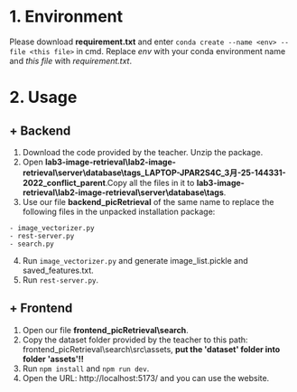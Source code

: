 # 1. Environment
Please download **requirement.txt** and enter `conda create --name <env> --file <this file>` in cmd.
Replace *env* with your conda environment name and *this file* with *requirement.txt*.
# 2. Usage
## + Backend
  1. Download the code provided by the teacher. Unzip the package.
  2. Open **lab3-image-retrieval\lab2-image-retrieval\server\database\tags_LAPTOP-JPAR2S4C_3月-25-144331-2022_conflict_parent**.Copy all the files in it to **lab3-image-retrieval\lab2-image-retrieval\server\database\tags**.
  3. Use our file **backend_picRetrieval** of the same name to replace the following files in the unpacked installation package:  

    - image_vectorizer.py  
    - rest-server.py  
    - search.py
  4. Run `image_vectorizer.py` and generate image_list.pickle and saved_features.txt.
  5. Run `rest-server.py`.
## + Frontend
1. Open our file **frontend_picRetrieval\search**.
2. Copy the dataset folder provided by the teacher to this path: frontend_picRetrieval\search\src\assets, **put the 'dataset' folder into folder 'assets'!!**
3. Run `npm install` and `npm run dev`.
4. Open the URL: http://localhost:5173/ and you can use the website.